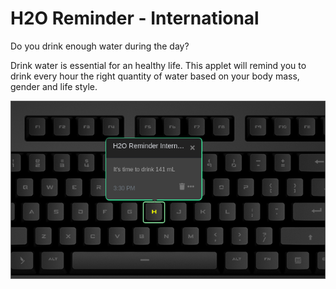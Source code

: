 # H2O Reminder - International

Do you drink enough water during the day?

Drink water is essential for an healthy life. This applet will remind
you to drink every hour the right quantity of water based on your body mass, gender and life style.

![H2O Reminder International on a Das Keybaord Q](assets/image.png "H2O Reminder International config and result")